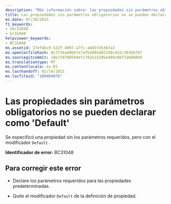 ```yaml
---
description: "Más información sobre: las propiedades sin parámetros obligatorios no se pueden declarar como ' default '"
title: Las propiedades sin parámetros obligatorios no se pueden declarar como 'Default'
ms.date: 07/20/2015
f1_keywords:
- vbc31048
- bc31048
helpviewer_keywords:
- BC31048
ms.assetid: 27ef4bc9-532f-4097-a7fc-a645fd5387a3
ms.openlocfilehash: 8c3734a40b67e7a7b2691407250c432c383bbfbf
ms.sourcegitcommit: 10e719780594efc781b15295e499c66f316068b8
ms.translationtype: MT
ms.contentlocale: es-ES
ms.lasthandoff: 02/14/2021
ms.locfileid: "100469076"
---
```

# <a name="properties-with-no-required-parameters-cannot-be-declared-default"></a>Las propiedades sin parámetros obligatorios no se pueden declarar como 'Default'

Se especificó una propiedad sin los parámetros requeridos, pero con el modificador `Default` .  
  
 **Identificador de error:** BC31048  
  
## <a name="to-correct-this-error"></a>Para corregir este error  
  
- Declare los parámetros requeridos para las propiedades predeterminadas.  
  
- Quite el modificador `Default` de la definición de propiedad.
